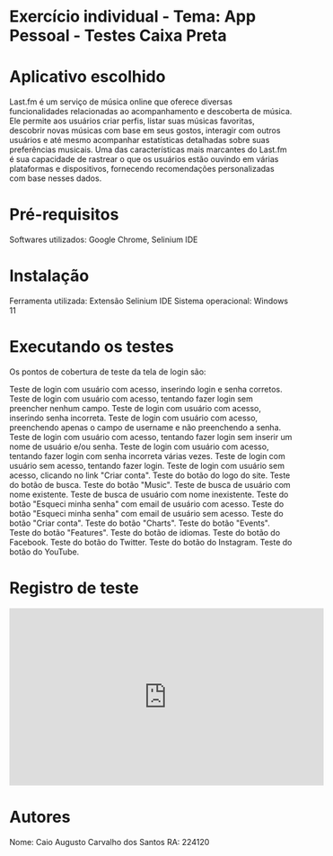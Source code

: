 # Exercício individual - Tema: App Pessoal - Testes Caixa Preta

# Aplicativo escolhido
Last.fm é um serviço de música online que oferece diversas funcionalidades relacionadas ao acompanhamento e descoberta de música. Ele permite aos usuários criar perfis, listar suas músicas favoritas, descobrir novas músicas com base em seus gostos, interagir com outros usuários e até mesmo acompanhar estatísticas detalhadas sobre suas preferências musicais. Uma das características mais marcantes do Last.fm é sua capacidade de rastrear o que os usuários estão ouvindo em várias plataformas e dispositivos, fornecendo recomendações personalizadas com base nesses dados.

# Pré-requisitos
Softwares utilizados: Google Chrome, Selinium IDE

# Instalação
Ferramenta utilizada: Extensão Selinium IDE
Sistema operacional: Windows 11

# Executando os testes

Os pontos de cobertura de teste da tela de login são:

Teste de login com usuário com acesso, inserindo login e senha corretos.
Teste de login com usuário com acesso, tentando fazer login sem preencher nenhum campo.
Teste de login com usuário com acesso, inserindo senha incorreta.
Teste de login com usuário com acesso, preenchendo apenas o campo de username e não preenchendo a senha.
Teste de login com usuário com acesso, tentando fazer login sem inserir um nome de usuário e/ou senha.
Teste de login com usuário com acesso, tentando fazer login com senha incorreta várias vezes.
Teste de login com usuário sem acesso, tentando fazer login.
Teste de login com usuário sem acesso, clicando no link "Criar conta".
Teste do botão do logo do site.
Teste do botão de busca.
Teste do botão "Music".
Teste de busca de usuário com nome existente.
Teste de busca de usuário com nome inexistente.
Teste do botão "Esqueci minha senha" com email de usuário com acesso.
Teste do botão "Esqueci minha senha" com email de usuário sem acesso.
Teste do botão "Criar conta".
Teste do botão "Charts".
Teste do botão "Events".
Teste do botão "Features".
Teste do botão de idiomas.
Teste do botão do Facebook.
Teste do botão do Twitter.
Teste do botão do Instagram.
Teste do botão do YouTube.

# Registro de teste

<iframe width="560" height="315" src="https://www.youtube.com/embed/CDUwZZvL-Po?si=SibXbmzdn31Wc9mM" title="YouTube video player" frameborder="0" allow="accelerometer; autoplay; clipboard-write; encrypted-media; gyroscope; picture-in-picture; web-share" referrerpolicy="strict-origin-when-cross-origin" allowfullscreen></iframe>

# Autores
Nome: Caio Augusto Carvalho dos Santos
RA: 224120

